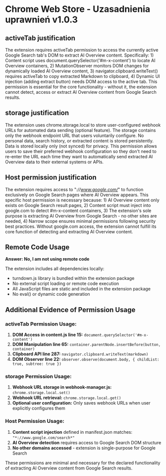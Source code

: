 # Chrome Web Store - Uzasadnienia uprawnień v1.0.3

## activeTab justification

The extension requires activeTab permission to access the currently active Google Search tab's DOM to extract AI Overview content. Specifically: 1) Content script uses document.querySelector('#m-x-content') to locate AI Overview containers, 2) MutationObserver monitors DOM changes for dynamically loaded AI Overview content, 3) navigator.clipboard.writeText() requires activeTab to copy extracted Markdown to clipboard, 4) Dynamic UI injection (adding extract button) needs DOM access to the active tab. This permission is essential for the core functionality - without it, the extension cannot detect, access or extract AI Overview content from Google Search results.

## storage justification

The extension uses chrome.storage.local to store user-configured webhook URLs for automated data sending (optional feature). The storage contains only the webhook endpoint URL that users voluntarily configure. No personal data, search history, or extracted content is stored persistently. Data is stored locally only (not synced) for privacy. This permission allows users to save their preferred webhook configuration so they don't need to re-enter the URL each time they want to automatically send extracted AI Overview data to their external systems or APIs.

## Host permission justification

The extension requires access to "*://www.google.com/*" to function exclusively on Google Search pages where AI Overview appears. This specific host permission is necessary because: 1) AI Overview content only exists on Google Search result pages, 2) Content script must inject into google.com to detect #m-x-content containers, 3) The extension's sole purpose is extracting AI Overview from Google Search - no other sites are needed, 4) Narrow scope ensures minimal permissions following security best practices. Without google.com access, the extension cannot fulfill its core function of detecting and extracting AI Overview content.

## Remote Code Usage

**Answer: No, I am not using remote code**

The extension includes all dependencies locally:
- turndown.js library is bundled within the extension package
- No external script loading or remote code execution
- All JavaScript files are static and included in the extension package
- No eval() or dynamic code generation

## Additional Evidence of Permission Usage

### activeTab Permission Usage:
1. **DOM Access in content.js line 15:** `document.querySelector('#m-x-content')`
2. **DOM Manipulation line 65:** `container.parentNode.insertBefore(button, container)`
3. **Clipboard API line 287:** `navigator.clipboard.writeText(markdown)`
4. **DOM Observer line 22:** `observer.observe(document.body, { childList: true, subtree: true })`

### storage Permission Usage:
1. **Webhook URL storage in webhook-manager.js:** `chrome.storage.local.set()`
2. **Webhook URL retrieval:** `chrome.storage.local.get()`
3. **Optional user configuration:** Only saves webhook URLs when user explicitly configures them

### Host Permission Usage:
1. **Content script injection** defined in manifest.json matches: `"*://www.google.com/search*"`
2. **AI Overview detection** requires access to Google Search DOM structure
3. **No other domains accessed** - extension is single-purpose for Google Search

These permissions are minimal and necessary for the declared functionality of extracting AI Overview content from Google Search results.

